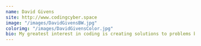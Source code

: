```yaml
---
name: David Givens
site: http://www.codingcyber.space
image: "/images/DavidGivensBW.jpg"
colorimg: "/images/DavidGivensColor.jpg"
bio: My greatest interest in coding is creating solutions to problems both big and small. I kind of see coding like a super-power that is shaping our world, and I am excited for the opportunity that presents. I feel my greatest strengths are my creativity, my ability to learn, and my passion for building solutions.
---
```

